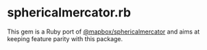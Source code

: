 # sphericalmercator.rb

This gem is a Ruby port of [@mapbox/sphericalmercator](https://github.com/mapbox/sphericalmercator) and aims
at keeping feature parity with this package.